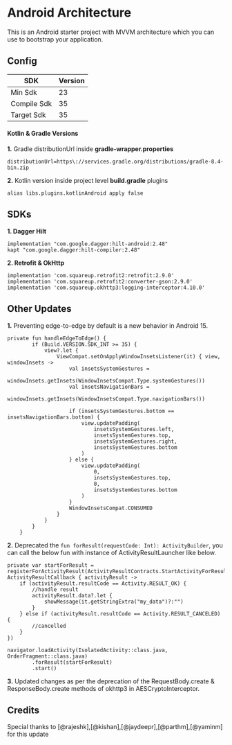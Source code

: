 # Android Architecture

This is an Android starter project with MVVM architecture which you can use to bootstrap your application.

## Config

| SDK               | Version |
| ----------------- |---------|
| Min Sdk           | 23      |
| Compile Sdk       | 35      |
| Target Sdk        | 35      |

#### Kotlin & Gradle Versions

**1.** Gradle distributionUrl inside **gradle-wrapper.properties**

```
distributionUrl=https\://services.gradle.org/distributions/gradle-8.4-bin.zip
```

**2.** Kotlin version inside project level **build.gradle** plugins

```
alias libs.plugins.kotlinAndroid apply false
```

## SDKs

**1. Dagger Hilt**

```
implementation "com.google.dagger:hilt-android:2.48"
kapt "com.google.dagger:hilt-compiler:2.48"
```

**2. Retrofit & OkHttp**

```
implementation 'com.squareup.retrofit2:retrofit:2.9.0'
implementation 'com.squareup.retrofit2:converter-gson:2.9.0'
implementation 'com.squareup.okhttp3:logging-interceptor:4.10.0'
```

## Other Updates
**1.** Preventing edge-to-edge by default is a new behavior in Android 15.

```
private fun handleEdgeToEdge() {
        if (Build.VERSION.SDK_INT >= 35) {
            view?.let {
                ViewCompat.setOnApplyWindowInsetsListener(it) { view, windowInsets ->
                    val insetsSystemGestures =
                        windowInsets.getInsets(WindowInsetsCompat.Type.systemGestures())
                    val insetsNavigationBars =
                        windowInsets.getInsets(WindowInsetsCompat.Type.navigationBars())

                    if (insetsSystemGestures.bottom == insetsNavigationBars.bottom) {
                        view.updatePadding(
                            insetsSystemGestures.left,
                            insetsSystemGestures.top,
                            insetsSystemGestures.right,
                            insetsSystemGestures.bottom
                        )
                    } else {
                        view.updatePadding(
                            0,
                            insetsSystemGestures.top,
                            0,
                            insetsSystemGestures.bottom
                        )
                    }
                    WindowInsetsCompat.CONSUMED
                }
            }
        }
    }
```

**2.** Deprecated the ```fun forResult(requestCode: Int): ActivityBuilder```, you can call the below fun with instance of
ActivityResultLauncher like below.

```
private var startForResult = registerForActivityResult(ActivityResultContracts.StartActivityForResult(),
ActivityResultCallback { activityResult ->
    if (activityResult.resultCode == Activity.RESULT_OK) {
        //handle result
        activityResult.data?.let {
            showMessage(it.getStringExtra("my_data")?:"")
        }
    } else if (activityResult.resultCode == Activity.RESULT_CANCELED) {
        //cancelled
    }
})

navigator.loadActivity(IsolatedActivity::class.java, OrderFragment::class.java)
        .forResult(startForResult)
        .start()
```

**3.** Updated changes as per the deprecation of the RequestBody.create & ResponseBody.create methods of okhttp3 in AESCryptoInterceptor.

## Credits
Special thanks to [@rajeshk],[@kishan],[@jaydeepr],[@parthm],[@yaminm] for this update